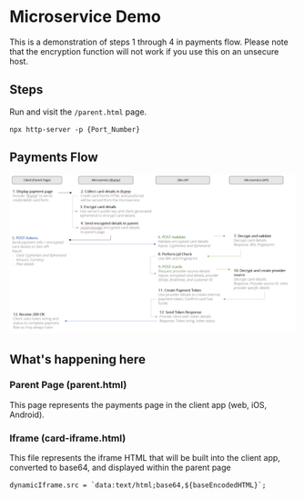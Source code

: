 # Microservice Demo
This is a demonstration of steps 1 through 4 in payments flow.  Please note that the encryption function will not work if you use this on an unsecure host.

## Steps
Run and visit the `/parent.html` page.
```
npx http-server -p {Port_Number}
```

## Payments Flow
![Payments flow](/microservice-flow.png)

## What's happening here

### Parent Page (parent.html)
This page represents the payments page in the client app (web, iOS, Android).

### Iframe (card-iframe.html)
This file represents the iframe HTML that will be built into the client app, converted to base64, and displayed within the parent page

```
dynamicIframe.src = `data:text/html;base64,${baseEncodedHTML}`;
```